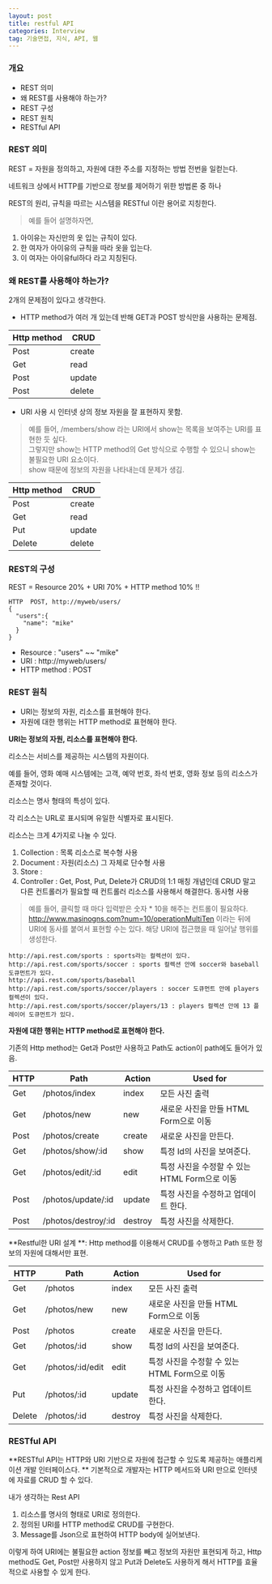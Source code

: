 ```yaml
---
layout: post
title: restful API
categories: Interview
tag: 기술면접, 지식, API, 웹
---
```


### 개요

* REST 의미
* 왜 REST를 사용해야 하는가?
* REST 구성
* REST 원칙
* RESTful API

### REST 의미

<p>REST = 자원을 정의하고, 자원에 대한 주소를 지정하는 방법 전번을 일컫는다.</p>
<p>네트워크 상에서 HTTP를 기반으로 정보를 제어하기 위한 방법론 중 하나</p>
<p>REST의 원리, 규칙을 따르는 시스템을 RESTful 이란 용어로 지칭한다.</p>

> 예를 들어 설명하자면,
1. 아이유는 자신만의 옷 입는 규칙이 있다.
2. 한 여자가 아이유의 규칙을 따라 옷을 입는다.
3. 이 여자는 아이유ful하다 라고 지칭된다.


### 왜 REST를 사용해야 하는가?

2개의 문제점이 있다고 생각한다.

* HTTP method가 여러 개 있는데 반해 GET과 POST 방식만을 사용하는 문제점.

| Http method 	| CRUD   	|
|-------------	|--------	|
| Post        	| create 	|
| Get         	| read   	|
| Post        	| update 	|
| Post        	| delete 	|

* URI 사용 시 인터넷 상의 정보 자원을 잘 표현하지 못함.

> 예를 들어, /members/show 라는 URI에서 show는 목록을 보여주는 URI를 표현한 듯 싶다.<br>
그렇지만 show는 HTTP method의 Get 방식으로 수행할 수 있으니 show는 불필요한 URI 요소이다.<br>
show 때문에 정보의 자원을 나타내는데 문제가 생김.



| Http method 	| CRUD   	|
|-------------	|--------	|
| Post        	| create 	|
| Get         	| read   	|
| Put         	| update 	|
| Delete      	| delete 	|

### REST의 구성

REST = Resource 20% + URI 70% + HTTP method 10% !!

```
HTTP  POST, http://myweb/users/
{
  "users":{
    "name": "mike"
  }
}
```
<ul>
  <li>Resource : "users" ~~ "mike"</li>
  <li>URI : http://myweb/users/</li>
  <li>HTTP method : POST</li>
</ul>

### REST 원칙

* URI는 정보의 자원, 리소스를 표현해야 한다.
* 자원에 대한 행위는 HTTP method로 표현해야 한다.

<strong>URI는 정보의 자원, 리소스를 표현해야 한다.</strong>

<p>리소스는 서비스를 제공하는 시스템의 자원이다.</p>
<p>예를 들어, 영화 예매 시스템에는 고객, 예약 번호, 좌석 번호, 영화 정보 등의 리소스가 존재할 것이다.</p>
<p>리소스는 명사 형태의 특성이 있다.</p>
<p>각 리소스는 URL로 표시되며 유일한 식별자로 표시된다.</p>

리소스는 크게 4가지로 나눌 수 있다.
1. Collection : 목록 리소스로 복수형 사용
2. Document : 자원(리소스) 그 자체로 단수형 사용
3. Store :
4. Controller : Get, Post, Put, Delete가 CRUD의 1:1 매칭 개념인데 CRUD 말고 다른 컨트롤러가 필요할 때 컨트롤러 리소스를 사용해서 해결한다. 동사형 사용
> 예를 들어, 클릭할 때 마다 입력받은 숫자 * 10을 해주는 컨트롤이 필요하다.<br>
http://www.masinogns.com?num=10/operationMultiTen 이라는 뒤에 URI에 동사를 붙여서 표현할 수는 있다.
해당 URI에 접근했을 때 일어날 행위를 생성한다.

```
http://api.rest.com/sports : sports라는 컬렉션이 있다.
http://api.rest.com/sports/soccer : sports 컬렉션 안에 soccer와 baseball 도큐먼트가 있다.
http://api.rest.com/sports/baseball
http://api.rest.com/sports/soccer/players : soccer 도큐먼트 안에 players 컬렉션이 있다.
http://api.rest.com/sports/soccer/players/13 : players 컬렉션 안에 13 플레이어 도큐먼트가 있다.
```

<strong>자원에 대한 행위는 HTTP method로 표현해야 한다.</strong>

기존의 Http method는 Get과 Post만 사용하고 Path도 action이 path에도 들어가 있음.

| HTTP 	| Path                	| Action  	| Used for                                      	|
|------	|---------------------	|---------	|-----------------------------------------------	|
| Get  	| /photos/index       	| index   	| 모든 사진 출력                                	|
| Get  	| /photos/new         	| new     	| 새로운 사진을 만들 HTML Form으로 이동         	|
| Post 	| /photos/create      	| create  	| 새로운 사진을 만든다.                         	|
| Get  	| /photos/show/:id    	| show    	| 특정 Id의 사진을 보여준다.                    	|
| Get  	| /photos/edit/:id    	| edit    	| 특정 사진을 수정할 수 있는 HTML Form으로 이동 	|
| Post 	| /photos/update/:id  	| update  	| 특정 사진을 수정하고 업데이트 한다.           	|
| Post 	| /photos/destroy/:id 	| destroy 	| 특정 사진을 삭제한다.                         	|

**Restful한 URI 설계 **: Http method를 이용해서 CRUD를 수행하고 Path 또한 정보의 자원에 대해서만 표현.

| HTTP   	| Path             	| Action  	| Used for                                      	|
|--------	|------------------	|---------	|-----------------------------------------------	|
| Get    	| /photos          	| index   	| 모든 사진 출력                                	|
| Get    	| /photos/new      	| new     	| 새로운 사진을 만들 HTML Form으로 이동         	|
| Post   	| /photos          	| create  	| 새로운 사진을 만든다.                         	|
| Get    	| /photos/:id      	| show    	| 특정 Id의 사진을 보여준다.                    	|
| Get    	| /photos/:id/edit 	| edit    	| 특정 사진을 수정할 수 있는 HTML Form으로 이동 	|
| Put   	| /photos/:id      	| update  	| 특정 사진을 수정하고 업데이트 한다.           	|
| Delete 	| /photos/:id      	| destroy 	| 특정 사진을 삭제한다.                         	|

### RESTful API

**RESTful API는 HTTP와 URI 기반으로 자원에 접근할 수 있도록 제공하는 애플리케이션 개발 인터페이스다. **
기본적으로 개발자는 HTTP 메서드와 URI 만으로 인터넷에 자료를 CRUD 할 수 있다.


<p>내가 생각하는 Rest API</p>

1. 리소스를 명사의 형태로 URI로 정의한다.
2. 정의된 URI를 HTTP method로 CRUD를 구현한다.
3. Message를 Json으로 표현하여 HTTP body에 실어보낸다.

이렇게 하여 URI에는 불필요한 action 정보를 빼고 정보의 자원만 표현되게 하고, Http method도 Get, Post만 사용하지 않고 Put과 Delete도 사용하게 해서 HTTP를 효율적으로 사용할 수 있게 한다.
